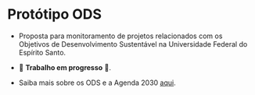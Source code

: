 # Protótipo ODS

- Proposta para monitoramento de projetos relacionados com os Objetivos de Desenvolvimento Sustentável na Universidade Federal do Espírito Santo.

- :construction: **Trabalho em progresso** :construction:.

- Saiba mais sobre os ODS e a Agenda 2030 [aqui](http://www.agenda2030.com.br/).
